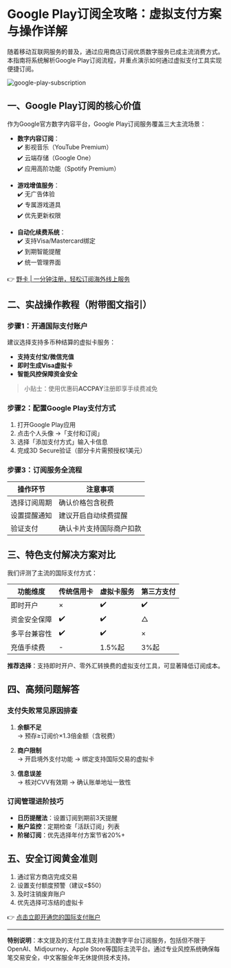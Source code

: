 # Google Play订阅全攻略：虚拟支付方案与操作详解

随着移动互联网服务的普及，通过应用商店订阅优质数字服务已成主流消费方式。本指南将系统解析Google Play订阅流程，并重点演示如何通过虚拟支付工具实现便捷订阅。

![google-play-subscription](https://via.placeholder.com/800x400)

## 一、Google Play订阅的核心价值
作为Google官方数字内容平台，Google Play订阅服务覆盖三大主流场景：

- **数字内容订阅**：  
  ✔️ 影视音乐（YouTube Premium）  
  ✔️ 云端存储（Google One）  
  ✔️ 应用高阶功能（Spotify Premium）

- **游戏增值服务**：  
  ✔️ 无广告体验  
  ✔️ 专属游戏道具  
  ✔️ 优先更新权限

- **自动化续费系统**：  
  ✔️ 支持Visa/Mastercard绑定  
  ✔️ 到期智能提醒  
  ✔️ 统一管理界面

👉 [野卡 | 一分钟注册，轻松订阅海外线上服务](https://bbtdd.com/yeka)

## 二、实战操作教程（附带图文指引）
### 步骤1：开通国际支付账户
建议选择支持多币种结算的虚拟卡服务：
- **支持支付宝/微信充值**
- **即时生成Visa虚拟卡**
- **智能风控保障资金安全**

> 小贴士：使用优惠码**ACCPAY**注册即享手续费减免

### 步骤2：配置Google Play支付方式
1. 打开Google Play应用
2. 点击个人头像 →「支付和订阅」
3. 选择「添加支付方式」输入卡信息
4. 完成3D Secure验证（部分卡片需预授权1美元）

### 步骤3：订阅服务全流程
| 操作环节 | 注意事项 |  
|---------|---------|
| 选择订阅周期 | 确认价格包含税费 |  
| 设置提醒通知 | 建议开启自动续费提醒 |  
| 验证支付 | 确认卡片支持国际商户扣款 |  

## 三、特色支付解决方案对比
我们评测了主流的国际支付方式：

| 功能维度        | 传统信用卡 | 虚拟卡服务 | 第三方支付 |
|---------------|----------|----------|----------|
| 即时开户        | ×        | ✔️       | ✔️       |
| 资金安全保障    | ✔️       | ✔️       | △       |
| 多平台兼容性    | ✔️       | ✔️       | ×        |
| 充值手续费      | -        | 1.5%起   | 3%起     |

**推荐选择**：支持即时开户、零外汇转换费的虚拟支付工具，可显著降低订阅成本。

## 四、高频问题解答
### 支付失败常见原因排查
1. **余额不足**  
   → 预存≥订阅价×1.3倍金额（含税费）
   
2. **商户限制**  
   → 开启境外支付功能
   → 绑定支持国际交易的虚拟卡

3. **信息误差**  
   → 核对CVV有效期
   → 确认账单地址一致性

### 订阅管理进阶技巧
- **日历提醒法**：设置订阅到期前3天提醒
- **账户监控**：定期检查「活跃订阅」列表
- **阶梯订阅**：优先选择年付方案节省20%+

## 五、安全订阅黄金准则
1. 通过官方商店完成交易
2. 设置支付额度预警（建议≤$50）
3. 及时注销废弃账户
4. 优先选择可冻结的虚拟卡

👉 [点击立即开通您的国际支付账户](https://bbtdd.com/yeka)

---

**特别说明**：本文提及的支付工具支持主流数字平台订阅服务，包括但不限于OpenAI、Midjourney、Apple Store等国际主流平台。通过专业风控系统确保每笔交易安全，中文客服全年无休提供技术支持。